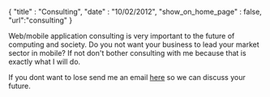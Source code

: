
{
	"title" : "Consulting",
	"date" : "10/02/2012",
  "show_on_home_page" : false,
  "url":"consulting"
}

Web/mobile application consulting is very important to the future of
computing and society. Do you not want your business to lead your
market sector in mobile? If not don't bother consulting with me
because that is exactly what I will do.

If you dont want to lose send me an email <a
href="mailto:w.laurance@gmail.com">here</a> so we can discuss your
future.
